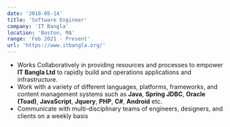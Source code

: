 ```yaml
---
date: '2018-05-14'
title: 'Software Engineer'
company: 'IT Bangla'
location: 'Boston, MA'
range: 'Feb 2021 - Present'
url: 'https://www.itbangla.org/'
---
```


- Works Collaboratively in providing resources and processes to empower **IT Bangla Ltd** to rapidly build and operations applications and infrastructure.
- Work with a variety of different languages, platforms, frameworks, and content management systems such as **Java**, **Spring JDBC**, **Oracle (Toad)**, **JavaScript**, **Jquery**, **PHP**, **C#**, **Android** etc.
- Communicate with multi-disciplinary teams of engineers, designers, and clients on a weekly basis



